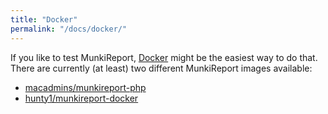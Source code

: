 ```yaml
---
title: "Docker"
permalink: "/docs/docker/"
---
```

If you like to test MunkiReport, [Docker](https://www.docker.com/what-docker) might be the easiest way to do that. There are currently (at least) two different MunkiReport images available:

* [macadmins/munkireport-php](https://github.com/macadmins/munkireport-php)
* [hunty1/munkireport-docker](https://github.com/hunty1/munkireport-docker)
